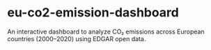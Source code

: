 # eu-co2-emission-dashboard
An interactive dashboard to analyze CO₂ emissions across European countries (2000–2020) using EDGAR open data.
